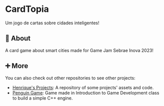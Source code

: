 # CardTopia
Um jogo de cartas sobre cidades inteligentes!

## 🎴 About
A card game about smart cities made for Game Jam Sebrae Inova 2023!

## ➕ More
You can also check out other repositories to see other projects:
  - [Henrique's Projects](https://github.com/HenriqueMorae/henrique-s-projects): A repository of some projects' assets and code.
  - [Penguin Game](https://github.com/HenriqueMorae/IDJ-PenguinGame): Game made in Introduction to Game Development class to build a simple C++ engine.
